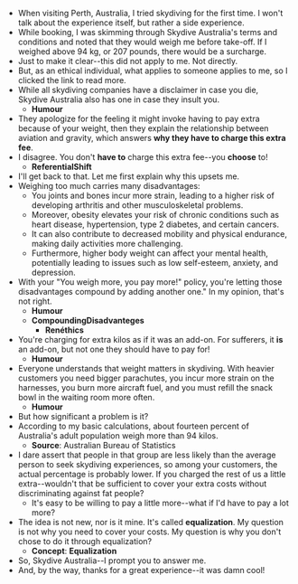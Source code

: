 * When visiting Perth, Australia, I tried skydiving for the first time. I won't talk about the experience itself, but rather a side experience.
* While booking, I was skimming through Skydive Australia's terms and conditions and noted that they would weigh me before take-off. If I weighed above 94 kg, or 207 pounds, there would be a surcharge.
* Just to make it clear--this did not apply to me. Not directly.
* But, as an ethical individual, what applies to someone applies to me, so I clicked the link to read more.
* While all skydiving companies have a disclaimer in case you die, Skydive Australia also has one in case they insult you.
  * **Humour**
* They apologize for the feeling it might invoke having to pay extra because of your weight, then they explain the relationship between aviation and gravity, which answers __why they have to charge this extra fee__.
* I disagree. You don't __have to__ charge this extra fee--you __choose__ to!
  * **ReferentialShift**
* I'll get back to that. Let me first explain why this upsets me.
* Weighing too much carries many disadvantages:
  * You joints and bones incur more strain, leading to a higher risk of developing arthritis and other musculoskeletal problems.
  * Moreover, obesity elevates your risk of chronic conditions such as heart disease, hypertension, type 2 diabetes, and certain cancers.
  * It can also contribute to decreased mobility and physical endurance, making daily activities more challenging.
  * Furthermore, higher body weight can affect your mental health, potentially leading to issues such as low self-esteem, anxiety, and depression.
* With your "You weigh more, you pay more!" policy, you're letting those disadvantages compound by adding another one." In my opinion, that's not right.
  * **Humour**
  * **CompoundingDisadvanteges**
    * **Renéthics**
* You're charging for extra kilos as if it was an add-on. For sufferers, it __is__ an add-on, but not one they should have to pay for!
  * **Humour**
* Everyone understands that weight matters in skydiving. With heavier customers you need bigger parachutes, you incur more strain on the harnesses, you burn more aircraft fuel, and you must refill the snack bowl in the waiting room more often.
  * **Humour**
* But how significant a problem is it?
* According to my basic calculations, about fourteen percent of Australia's adult population weigh more than 94 kilos.
  * **Source**: Australian Bureau of Statistics
* I dare assert that people in that group are less likely than the average person to seek skydiving experiences, so among your customers, the actual percentage is probably lower. If you charged the rest of us a little extra--wouldn't that be sufficient to cover your extra costs without discriminating against fat people?
  * It's easy to be willing to pay a little more--what if I'd have to pay a lot more?
* The idea is not new, nor is it mine. It's called __equalization__. My question is not why you need to cover your costs. My question is why you don't chose to do it through equalization?
  * **Concept**: **Equalization**
* So, Skydive Australia--I prompt you to answer me.
* And, by the way, thanks for a great experience--it was damn cool!